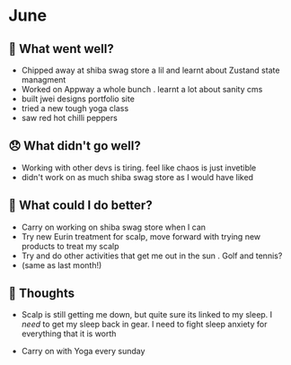 # June

## 💪 What went well?

- Chipped away at shiba swag store a lil and learnt about Zustand state managment
- Worked on Appway a whole bunch . learnt a lot about sanity cms
- built jwei designs portfolio site
- tried a new tough yoga class
- saw red hot chilli peppers

## 😞 What didn't go well?

- Working with other devs is tiring. feel like chaos is just invetible
- didn't work on as much shiba swag store as I would have liked

## 🚀 What could I do better?

- Carry on working on shiba swag store when I can
- Try new Eurin treatment for scalp, move forward with trying new products to treat my scalp
- Try and do other activities that get me out in the sun . Golf and tennis?
- (same as last month!)

## 🧠 Thoughts

- Scalp is still getting me down, but quite sure its linked to my sleep. I *need* to get my sleep back in gear. I need to fight sleep anxiety for everything that it is worth

- Carry on with Yoga every sunday